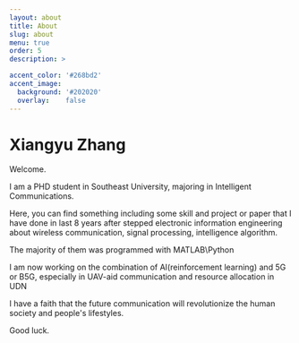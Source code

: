 ```yaml
---
layout: about
title: About
slug: about
menu: true
order: 5
description: >

accent_color: '#268bd2'
accent_image:
  background: '#202020'
  overlay:    false
---
```


# Xiangyu Zhang

Welcome.

I am a PHD student in Southeast University, majoring in Intelligent Communications. 

Here, you can find something including some skill and project or paper that I have done in last 8 years after stepped electronic information engineering about wireless communication, signal processing, intelligence algorithm. 

The majority of them was programmed with MATLAB\Python 

I am now working on the combination of AI(reinforcement learning) and 5G or B5G, especially in UAV-aid communication and resource allocation in UDN

I have a faith that the future communication will revolutionize the human society and people's lifestyles. 

Good luck.
